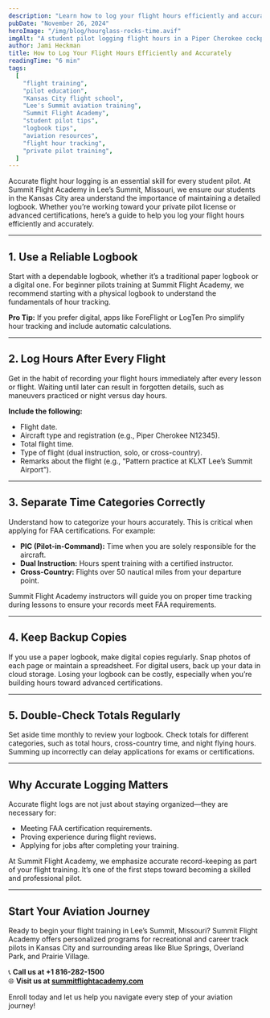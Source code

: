 ```yaml
---
description: "Learn how to log your flight hours efficiently and accurately. This guide is tailored for student pilots in the Kansas City area training at Summit Flight Academy in Lee’s Summit, Missouri."
pubDate: "November 26, 2024"
heroImage: "/img/blog/hourglass-rocks-time.avif"
imgAlt: "A student pilot logging flight hours in a Piper Cherokee cockpit"
author: Jami Heckman
title: How to Log Your Flight Hours Efficiently and Accurately
readingTime: "6 min"
tags:
  [
    "flight training",
    "pilot education",
    "Kansas City flight school",
    "Lee's Summit aviation training",
    "Summit Flight Academy",
    "student pilot tips",
    "logbook tips",
    "aviation resources",
    "flight hour tracking",
    "private pilot training",
  ]
---
```


Accurate flight hour logging is an essential skill for every student pilot. At Summit Flight Academy in Lee’s Summit, Missouri, we ensure our students in the Kansas City area understand the importance of maintaining a detailed logbook. Whether you’re working toward your private pilot license or advanced certifications, here’s a guide to help you log your flight hours efficiently and accurately.

---

## 1. **Use a Reliable Logbook**  
Start with a dependable logbook, whether it’s a traditional paper logbook or a digital one. For beginner pilots training at Summit Flight Academy, we recommend starting with a physical logbook to understand the fundamentals of hour tracking.

**Pro Tip:** If you prefer digital, apps like ForeFlight or LogTen Pro simplify hour tracking and include automatic calculations.

---

## 2. **Log Hours After Every Flight**  
Get in the habit of recording your flight hours immediately after every lesson or flight. Waiting until later can result in forgotten details, such as maneuvers practiced or night versus day hours.  

**Include the following:**
- Flight date.
- Aircraft type and registration (e.g., Piper Cherokee N12345).
- Total flight time.
- Type of flight (dual instruction, solo, or cross-country).
- Remarks about the flight (e.g., “Pattern practice at KLXT Lee’s Summit Airport”).  

---

## 3. **Separate Time Categories Correctly**  
Understand how to categorize your hours accurately. This is critical when applying for FAA certifications. For example:
- **PIC (Pilot-in-Command):** Time when you are solely responsible for the aircraft.
- **Dual Instruction:** Hours spent training with a certified instructor.
- **Cross-Country:** Flights over 50 nautical miles from your departure point.  

Summit Flight Academy instructors will guide you on proper time tracking during lessons to ensure your records meet FAA requirements.

---

## 4. **Keep Backup Copies**  
If you use a paper logbook, make digital copies regularly. Snap photos of each page or maintain a spreadsheet. For digital users, back up your data in cloud storage. Losing your logbook can be costly, especially when you’re building hours toward advanced certifications.

---

## 5. **Double-Check Totals Regularly**  
Set aside time monthly to review your logbook. Check totals for different categories, such as total hours, cross-country time, and night flying hours. Summing up incorrectly can delay applications for exams or certifications.  

---

## Why Accurate Logging Matters  
Accurate flight logs are not just about staying organized—they are necessary for:
- Meeting FAA certification requirements.
- Proving experience during flight reviews.
- Applying for jobs after completing your training.

At Summit Flight Academy, we emphasize accurate record-keeping as part of your flight training. It’s one of the first steps toward becoming a skilled and professional pilot.

---

## Start Your Aviation Journey  

Ready to begin your flight training in Lee’s Summit, Missouri? Summit Flight Academy offers personalized programs for recreational and career track pilots in Kansas City and surrounding areas like Blue Springs, Overland Park, and Prairie Village.

📞 **Call us at +1 816-282-1500**  
🌐 **Visit us at [summitflightacademy.com](https://www.summitflightacademy.com/)**  

Enroll today and let us help you navigate every step of your aviation journey!
